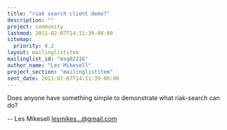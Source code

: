 ```yaml
---
title: "riak search client demo?"
description: ""
project: community
lastmod: 2011-02-07T14:11:39-08:00
sitemap:
  priority: 0.2
layout: mailinglistitem
mailinglist_id: "msg02216"
author_name: "Les Mikesell"
project_section: "mailinglistitem"
sent_date: 2011-02-07T14:11:39-08:00
---
```


Does anyone have something simple to demonstrate what riak-search can do?

--
 Les Mikesell
 lesmikes...@gmail.com

